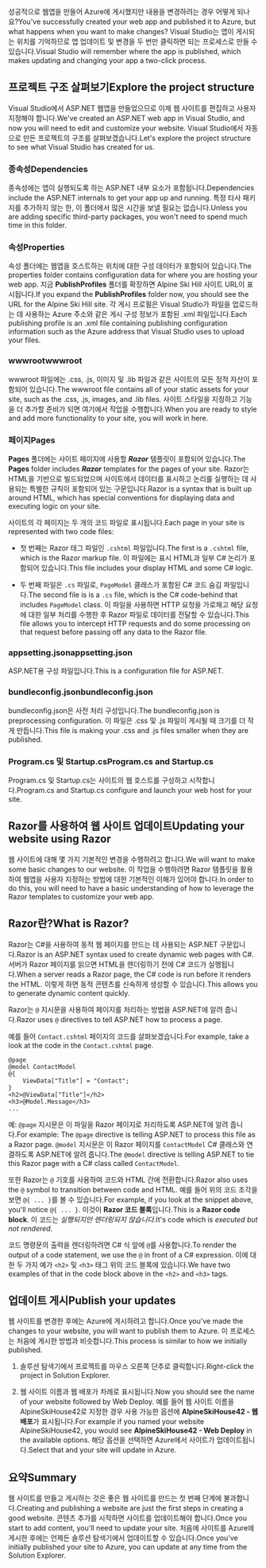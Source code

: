 <span data-ttu-id="4ff86-101">성공적으로 웹앱을 만들어 Azure에 게시했지만 내용을 변경하려는 경우 어떻게 되나요?</span><span class="sxs-lookup"><span data-stu-id="4ff86-101">You've successfully created your web app and published it to Azure, but what happens when you want to make changes?</span></span> <span data-ttu-id="4ff86-102">Visual Studio는 앱이 게시되는 위치를 기억하므로 앱 업데이트 및 변경을 두 번만 클릭하면 되는 프로세스로 만들 수 있습니다.</span><span class="sxs-lookup"><span data-stu-id="4ff86-102">Visual Studio will remember where the app is published, which makes updating and changing your app a two-click process.</span></span>

## <a name="explore-the-project-structure"></a><span data-ttu-id="4ff86-103">프로젝트 구조 살펴보기</span><span class="sxs-lookup"><span data-stu-id="4ff86-103">Explore the project structure</span></span>

<span data-ttu-id="4ff86-104">Visual Studio에서 ASP.NET 웹앱을 만들었으므로 이제 웹 사이트를 편집하고 사용자 지정해야 합니다.</span><span class="sxs-lookup"><span data-stu-id="4ff86-104">We've created an ASP.NET web app in Visual Studio, and now you will need to edit and customize your website.</span></span> <span data-ttu-id="4ff86-105">Visual Studio에서 자동으로 만든 프로젝트의 구조를 살펴보겠습니다.</span><span class="sxs-lookup"><span data-stu-id="4ff86-105">Let's explore the project structure to see what Visual Studio has created for us.</span></span>

### <a name="dependencies"></a><span data-ttu-id="4ff86-106">종속성</span><span class="sxs-lookup"><span data-stu-id="4ff86-106">Dependencies</span></span>

<span data-ttu-id="4ff86-107">종속성에는 앱이 실행되도록 하는 ASP.NET 내부 요소가 포함됩니다.</span><span class="sxs-lookup"><span data-stu-id="4ff86-107">Dependencies include the ASP.NET internals to get your app up and running.</span></span> <span data-ttu-id="4ff86-108">특정 타사 패키지를 추가하지 않는 한, 이 폴더에서 많은 시간을 보낼 필요는 없습니다.</span><span class="sxs-lookup"><span data-stu-id="4ff86-108">Unless you are adding specific third-party packages, you won't need to spend much time in this folder.</span></span>

### <a name="properties"></a><span data-ttu-id="4ff86-109">속성</span><span class="sxs-lookup"><span data-stu-id="4ff86-109">Properties</span></span>

<span data-ttu-id="4ff86-110">속성 폴더에는 웹앱을 호스트하는 위치에 대한 구성 데이터가 포함되어 있습니다.</span><span class="sxs-lookup"><span data-stu-id="4ff86-110">The properties folder contains configuration data for where you are hosting your web app.</span></span> <span data-ttu-id="4ff86-111">지금 **PublishProfiles** 폴더를 확장하면 Alpine Ski Hill 사이트 URL이 표시됩니다.</span><span class="sxs-lookup"><span data-stu-id="4ff86-111">If you expand the **PublishProfiles** folder now, you should see the URL for the Alpine Ski Hill site.</span></span> <span data-ttu-id="4ff86-112">각 게시 프로필은 Visual Studio가 파일을 업로드하는 데 사용하는 Azure 주소와 같은 게시 구성 정보가 포함된 .xml 파일입니다.</span><span class="sxs-lookup"><span data-stu-id="4ff86-112">Each publishing profile is an .xml file containing publishing configuration information such as the Azure address that Visual Studio uses to upload your files.</span></span>

### <a name="wwwroot"></a><span data-ttu-id="4ff86-113">wwwroot</span><span class="sxs-lookup"><span data-stu-id="4ff86-113">wwwroot</span></span>

<span data-ttu-id="4ff86-114">wwwroot 파일에는 .css, .js, 이미지 및 .lib 파일과 같은 사이트의 모든 정적 자산이 포함되어 있습니다.</span><span class="sxs-lookup"><span data-stu-id="4ff86-114">The wwwroot file contains all of your static assets for your site, such as the .css, .js, images, and .lib files.</span></span> <span data-ttu-id="4ff86-115">사이트 스타일을 지정하고 기능을 더 추가할 준비가 되면 여기에서 작업을 수행합니다.</span><span class="sxs-lookup"><span data-stu-id="4ff86-115">When you are ready to style and add more functionality to your site, you will work in here.</span></span>

### <a name="pages"></a><span data-ttu-id="4ff86-116">페이지</span><span class="sxs-lookup"><span data-stu-id="4ff86-116">Pages</span></span>

<span data-ttu-id="4ff86-117">**Pages** 폴더에는 사이트 페이지에 사용할 _**Razor**_ 템플릿이 포함되어 있습니다.</span><span class="sxs-lookup"><span data-stu-id="4ff86-117">The **Pages** folder includes _**Razor**_ templates for the pages of your site.</span></span>
<span data-ttu-id="4ff86-118">Razor는 HTML을 기반으로 빌드되었으며 사이트에서 데이터를 표시하고 논리를 실행하는 데 사용되는 특별한 규칙이 포함되어 있는 구문입니다.</span><span class="sxs-lookup"><span data-stu-id="4ff86-118">Razor is a syntax that is built up around HTML, which has special conventions for displaying data and executing logic on your site.</span></span>

<span data-ttu-id="4ff86-119">사이트의 각 페이지는 두 개의 코드 파일로 표시됩니다.</span><span class="sxs-lookup"><span data-stu-id="4ff86-119">Each page in your site is represented with two code files:</span></span>

- <span data-ttu-id="4ff86-120">첫 번째는 Razor 태그 파일인 `.cshtml` 파일입니다.</span><span class="sxs-lookup"><span data-stu-id="4ff86-120">The first is a `.cshtml` file, which is the Razor markup file.</span></span> <span data-ttu-id="4ff86-121">이 파일에는 표시 HTML과 일부 C# 논리가 포함되어 있습니다.</span><span class="sxs-lookup"><span data-stu-id="4ff86-121">This file includes your display HTML and some C# logic.</span></span>

- <span data-ttu-id="4ff86-122">두 번째 파일은 `.cs` 파일로, `PageModel` 클래스가 포함된 C# 코드 숨김 파일입니다.</span><span class="sxs-lookup"><span data-stu-id="4ff86-122">The second file is is a `.cs` file, which is the C# code-behind that includes `PageModel` class.</span></span> <span data-ttu-id="4ff86-123">이 파일을 사용하면 HTTP 요청을 가로채고 해당 요청에 대한 일부 처리를 수행한 후 Razor 파일로 데이터를 전달할 수 있습니다.</span><span class="sxs-lookup"><span data-stu-id="4ff86-123">This file allows you to intercept HTTP requests and do some processing on that request before passing off any data to the Razor file.</span></span>

### <a name="appsettingjson"></a><span data-ttu-id="4ff86-124">appsetting.json</span><span class="sxs-lookup"><span data-stu-id="4ff86-124">appsetting.json</span></span>

<span data-ttu-id="4ff86-125">ASP.NET용 구성 파일입니다.</span><span class="sxs-lookup"><span data-stu-id="4ff86-125">This is a configuration file for ASP.NET.</span></span>

### <a name="bundleconfigjson"></a><span data-ttu-id="4ff86-126">bundleconfig.json</span><span class="sxs-lookup"><span data-stu-id="4ff86-126">bundleconfig.json</span></span>

<span data-ttu-id="4ff86-127">bundleconfig.json은 사전 처리 구성입니다.</span><span class="sxs-lookup"><span data-stu-id="4ff86-127">The bundleconfig.json is preprocessing configuration.</span></span> <span data-ttu-id="4ff86-128">이 파일은 .css 및 .js 파일이 게시될 때 크기를 더 작게 만듭니다.</span><span class="sxs-lookup"><span data-stu-id="4ff86-128">This file is making your .css and .js files smaller when they are published.</span></span>

### <a name="programcs-and-startupcs"></a><span data-ttu-id="4ff86-129">Program.cs 및 Startup.cs</span><span class="sxs-lookup"><span data-stu-id="4ff86-129">Program.cs and Startup.cs</span></span>

<span data-ttu-id="4ff86-130">Program.cs 및 Startup.cs는 사이트의 웹 호스트를 구성하고 시작합니다.</span><span class="sxs-lookup"><span data-stu-id="4ff86-130">Program.cs and Startup.cs configure and launch your web host for your site.</span></span>

## <a name="updating-your-website-using-razor"></a><span data-ttu-id="4ff86-131">Razor를 사용하여 웹 사이트 업데이트</span><span class="sxs-lookup"><span data-stu-id="4ff86-131">Updating your website using Razor</span></span>

<span data-ttu-id="4ff86-132">웹 사이트에 대해 몇 가지 기본적인 변경을 수행하려고 합니다.</span><span class="sxs-lookup"><span data-stu-id="4ff86-132">We will want to make some basic changes to our website.</span></span> <span data-ttu-id="4ff86-133">이 작업을 수행하려면 Razor 템플릿을 활용하여 웹앱을 사용자 지정하는 방법에 대한 기본적인 이해가 있어야 합니다.</span><span class="sxs-lookup"><span data-stu-id="4ff86-133">In order to do this, you will need to have a basic understanding of how to leverage the Razor templates to customize your web app.</span></span>

## <a name="what-is-razor"></a><span data-ttu-id="4ff86-134">Razor란?</span><span class="sxs-lookup"><span data-stu-id="4ff86-134">What is Razor?</span></span>

<span data-ttu-id="4ff86-135">Razor는 C#을 사용하여 동적 웹 페이지를 만드는 데 사용되는 ASP.NET 구문입니다.</span><span class="sxs-lookup"><span data-stu-id="4ff86-135">Razor is an ASP.NET syntax used to create dynamic web pages with C#.</span></span> <span data-ttu-id="4ff86-136">서버가 Razor 페이지를 읽으면 HTML을 렌더링하기 전에 C# 코드가 실행됩니다.</span><span class="sxs-lookup"><span data-stu-id="4ff86-136">When a server reads a Razor page, the C# code is run before it renders the HTML.</span></span> <span data-ttu-id="4ff86-137">이렇게 하면 동적 콘텐츠를 신속하게 생성할 수 있습니다.</span><span class="sxs-lookup"><span data-stu-id="4ff86-137">This allows you to generate dynamic content quickly.</span></span>

<span data-ttu-id="4ff86-138">Razor는 `@` 지시문을 사용하여 페이지를 처리하는 방법을 ASP.NET에 알려 줍니다.</span><span class="sxs-lookup"><span data-stu-id="4ff86-138">Razor uses `@` directives to tell ASP.NET how to process a page.</span></span>

<span data-ttu-id="4ff86-139">예를 들어 `Contact.cshtml` 페이지의 코드를 살펴보겠습니다.</span><span class="sxs-lookup"><span data-stu-id="4ff86-139">For example, take a look at the code in the `Contact.cshtml` page.</span></span>

```aspx-csharp
@page
@model ContactModel
@{
    ViewData["Title"] = "Contact";
}
<h2>@ViewData["Title"]</h2>
<h3>@Model.Message</h3>
...
```

<span data-ttu-id="4ff86-140">예: `@page` 지시문은 이 파일을 Razor 페이지로 처리하도록 ASP.NET에 알려 줍니다.</span><span class="sxs-lookup"><span data-stu-id="4ff86-140">For example: The `@page` directive is telling ASP.NET to process this file as a Razor page.</span></span>
<span data-ttu-id="4ff86-141">`@model` 지시문은 이 Razor 페이지를 `ContactModel` C# 클래스와 연결하도록 ASP.NET에 알려 줍니다.</span><span class="sxs-lookup"><span data-stu-id="4ff86-141">The `@model` directive is telling ASP.NET to tie this Razor page with a C# class called `ContactModel`.</span></span>

<span data-ttu-id="4ff86-142">또한 Razor는 `@` 기호를 사용하여 코드와 HTML 간에 전환합니다.</span><span class="sxs-lookup"><span data-stu-id="4ff86-142">Razor also uses the `@` symbol to transition between code and HTML.</span></span>
<span data-ttu-id="4ff86-143">예를 들어 위의 코드 조각을 보면 `@{ ... }`를 볼 수 있습니다.</span><span class="sxs-lookup"><span data-stu-id="4ff86-143">For example, if you look at the snippet above, you'll notice `@{ ... }`.</span></span> <span data-ttu-id="4ff86-144">이것이 **Razor 코드 블록**입니다.</span><span class="sxs-lookup"><span data-stu-id="4ff86-144">This is a **Razor code block**.</span></span> <span data-ttu-id="4ff86-145">이 코드는 _실행되지만 렌더링되지 않습니다_.</span><span class="sxs-lookup"><span data-stu-id="4ff86-145">It's code which is _executed but not rendered_.</span></span>

<span data-ttu-id="4ff86-146">코드 명령문의 출력을 렌더링하려면 C# 식 앞에 `@`를 사용합니다.</span><span class="sxs-lookup"><span data-stu-id="4ff86-146">To render the output of a code statement, we use the `@` in front of a C# expression.</span></span> <span data-ttu-id="4ff86-147">이에 대한 두 가지 예가 `<h2>` 및 `<h3>` 태그 위의 코드 블록에 있습니다.</span><span class="sxs-lookup"><span data-stu-id="4ff86-147">We have two examples of that in the code block above in the `<h2>` and `<h3>` tags.</span></span>

## <a name="publish-your-updates"></a><span data-ttu-id="4ff86-148">업데이트 게시</span><span class="sxs-lookup"><span data-stu-id="4ff86-148">Publish your updates</span></span>

<span data-ttu-id="4ff86-149">웹 사이트를 변경한 후에는 Azure에 게시하려고 합니다.</span><span class="sxs-lookup"><span data-stu-id="4ff86-149">Once you've made the changes to your website, you will want to publish them to Azure.</span></span> <span data-ttu-id="4ff86-150">이 프로세스는 처음에 게시한 방법과 비슷합니다.</span><span class="sxs-lookup"><span data-stu-id="4ff86-150">This process is similar to how we initially published.</span></span>

1. <span data-ttu-id="4ff86-151">솔루션 탐색기에서 프로젝트를 마우스 오른쪽 단추로 클릭합니다.</span><span class="sxs-lookup"><span data-stu-id="4ff86-151">Right-click the project in Solution Explorer.</span></span>

1. <span data-ttu-id="4ff86-152">웹 사이트 이름과 웹 배포가 차례로 표시됩니다.</span><span class="sxs-lookup"><span data-stu-id="4ff86-152">Now you should see the name of your website followed by Web Deploy.</span></span> <span data-ttu-id="4ff86-153">예를 들어 웹 사이트 이름을 AlpineSkiHouse42로 지정한 경우 사용 가능한 옵션에 **AlpineSkiHouse42 - 웹 배포**가 표시됩니다.</span><span class="sxs-lookup"><span data-stu-id="4ff86-153">For example if you named your website AlpineSkiHouse42, you would see **AlpineSkiHouse42 - Web Deploy** in the available options.</span></span> <span data-ttu-id="4ff86-154">해당 옵션을 선택하면 Azure에서 사이트가 업데이트됩니다.</span><span class="sxs-lookup"><span data-stu-id="4ff86-154">Select that and your site will update in Azure.</span></span>

## <a name="summary"></a><span data-ttu-id="4ff86-155">요약</span><span class="sxs-lookup"><span data-stu-id="4ff86-155">Summary</span></span>

<span data-ttu-id="4ff86-156">웹 사이트를 만들고 게시하는 것은 좋은 웹 사이트를 만드는 첫 번째 단계에 불과합니다.</span><span class="sxs-lookup"><span data-stu-id="4ff86-156">Creating and publishing a website are just the first steps in creating a good website.</span></span> <span data-ttu-id="4ff86-157">콘텐츠 추가를 시작하면 사이트를 업데이트해야 합니다.</span><span class="sxs-lookup"><span data-stu-id="4ff86-157">Once you start to add content, you'll need to update your site.</span></span> <span data-ttu-id="4ff86-158">처음에 사이트를 Azure에 게시한 후에는 언제든 솔루션 탐색기에서 업데이트할 수 있습니다.</span><span class="sxs-lookup"><span data-stu-id="4ff86-158">Once you've initially published your site to Azure, you can update at any time from the Solution Explorer.</span></span>
